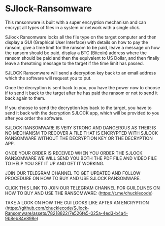 # SJlock-Ransomware
This ransomware is built with a super encryption mechanism and can encrypt all types of files in a system or network with a single click. 

SJlock Ransomware locks all the file type on the target computer and then display a GUI (Graphical User Interface) with details on how to pay the ransom, give a time limit for the ransom to be paid, leave a message on how the ransom should be paid, display a BTC (Bitcoin) address where the ransom should be paid and then the equivalent to US Dollar, and then finally leave a threatning message to the target if the time limit has passed.

SJLOCK Ransomware will send a decryption key back to an email address which the software will request you to put. 



Once the decryption is sent back to you, you have the power now to choose if to send it back to the target after he has paid the ransom or not to send it back again to them. 

If you choose to send the decryption key back to the target, you have to send it back with the decryption SJLOCK app, which will be provided to you after you order the software.

SJLOCK RANSOMWARE IS VERY STRONG AND DANGEROUS AS THEIR IS NO MECHANISM TO RECOVER A FILE THAT IS ENCRYPTED WITH SJLOCK RANSOMWARE WITHOUT THE DECRYPTION KEY OR THE DECRYPTION APP. 

ONCE YOUR ORDER IS RECEIVED WHEN YOU ORDER THE SJLOCK RANSOMWARE WE WILL SEND YOU BOTH THE PDF FILE AND VIDEO FILE TO HELP YOU SET IT UP AND GET IT WORKING. 


JOIN OUR TELEGRAM CHANNEL TO GET UPDATED AND FOLLOW PROCEDURE ON HOW TO BUY AND USE SJLOCK RANSOMWARE.


CLICK THIS LINK TO JOIN OUR TELEGRAM CHANNEL FOR GUILDLINES ON HOW TO BUY AND USE THE RANSOMWARE: (https://t.me/chucklecode)


TAKE A LOOK ON HOW THE GUI LOOKS LIKE AFTER AN ENCRYPTION (https://github.com/chucklecode/SJlock-Ransomware/assets/78218822/7e526fe5-025a-4ed3-b4a4-9b8eb84e898e)







